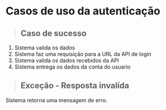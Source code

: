 # Casos de uso da autenticação


> ## Caso de sucesso
1. Sistema valida os dados
2. Sistema faz uma requisição para a URL da API de login
3. Sistema valida os dados recebidos da API
4. Sistema entrega os dados da conta do usuario

> ## Exceção - Resposta invalída
Sistema retorna uma mensagem de erro.